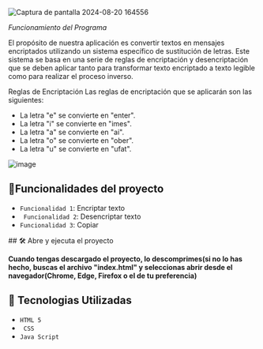 ![Captura de pantalla 2024-08-20 164556](https://github.com/user-attachments/assets/014f4943-73ab-4eb1-8698-2c64c4ae820a)

<em> Funcionamiento del Programa </em>

El propósito de nuestra aplicación es convertir textos en mensajes encriptados utilizando un sistema específico de sustitución de letras. Este sistema se basa en una serie de reglas de encriptación y desencriptación que se deben aplicar tanto para transformar texto encriptado a texto legible como para realizar el proceso inverso.

Reglas de Encriptación
Las reglas de encriptación que se aplicarán son las siguientes:

- La letra "e" se convierte en "enter".
- La letra "i" se convierte en "imes".
- La letra "a" se convierte en "ai".
- La letra "o" se convierte en "ober".
- La letra "u" se convierte en "ufat".

![image](https://github.com/user-attachments/assets/a2c0c331-a98a-49a9-bdde-ed48ed6ecd7e)


## :hammer:Funcionalidades del proyecto

- `Funcionalidad 1`: Encriptar texto
- ` Funcionalidad 2`: Desencriptar texto
- `Funcionalidad 3`: Copiar


\## 🛠️ Abre y ejecuta el proyecto

**Cuando tengas descargado el proyecto, lo descomprimes(si no lo has hecho, buscas el archivo "index.html" y seleccionas abrir desde el navegador(Chrome, Edge, Firefox o el de tu preferencia)**

## :hammer: Tecnologias Utilizadas

- `HTML 5` 
- ` CSS` 
- `Java Script` 
